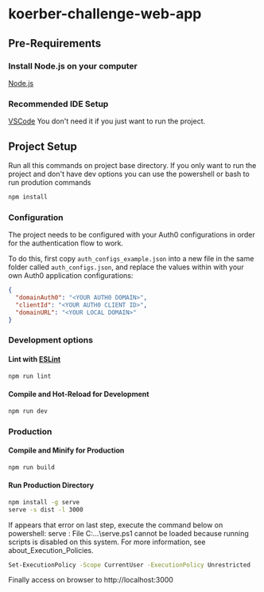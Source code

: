 # koerber-challenge-web-app

## Pre-Requirements

### Install Node.js on your computer

[Node.js](https://nodejs.org/en/download/)

### Recommended IDE Setup

[VSCode](https://code.visualstudio.com/)
You don't need it if you just want to run the project.

## Project Setup

Run all this commands on project base directory.
If you only want to run the project and don't have dev options you can use the powershell or bash to run prodution commands

```sh
npm install
```

### Configuration

The project needs to be configured with your Auth0 configurations in order for the authentication flow to work.

To do this, first copy `auth_configs_example.json` into a new file in the same folder called `auth_configs.json`, and replace the values within with your own Auth0 application configurations:

```json
{
  "domainAuth0": "<YOUR AUTH0 DOMAIN>",
  "clientId": "<YOUR AUTH0 CLIENT ID>",
  "domainURL": "<YOUR LOCAL DOMAIN>"
}
```

### Development options

#### Lint with [ESLint](https://eslint.org/)

```sh
npm run lint
```

#### Compile and Hot-Reload for Development

```sh
npm run dev
```

### Production

#### Compile and Minify for Production

```sh
npm run build
```

#### Run Production Directory

```sh
npm install -g serve
serve -s dist -l 3000 
```

If appears that error on last step, execute the command below on powershell:
serve : File C:\...\serve.ps1 cannot be loaded because running scripts is
disabled on this system. For more information, see about_Execution_Policies.

```sh
Set-ExecutionPolicy -Scope CurrentUser -ExecutionPolicy Unrestricted
```

Finally access on browser to http://localhost:3000